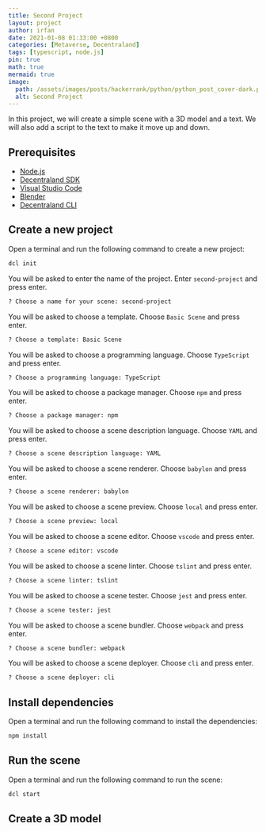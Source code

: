 ```yaml
---
title: Second Project
layout: project
author: irfan
date: 2021-01-08 01:33:00 +0800
categories: [Metaverse, Decentraland]
tags: [typescript, node.js]
pin: true
math: true
mermaid: true
image:
  path: /assets/images/posts/hackerrank/python/python_post_cover-dark.png
  alt: Second Project
---
```



In this project, we will create a simple scene with a 3D model and a text. We will also add a script to the text to make it move up and down.

## Prerequisites

- [Node.js](https://nodejs.org/en/)
- [Decentraland SDK](https://docs.decentraland.org/getting-started/installation-guide/)
- [Visual Studio Code](https://code.visualstudio.com/)
- [Blender](https://www.blender.org/)
- [Decentraland CLI](https://docs.decentraland.org/getting-started/installation-guide/)

## Create a new project

Open a terminal and run the following command to create a new project:

```bash
dcl init
```

You will be asked to enter the name of the project. Enter `second-project` and press enter.

```bash
? Choose a name for your scene: second-project
```

You will be asked to choose a template. Choose `Basic Scene` and press enter.

```bash
? Choose a template: Basic Scene
```

You will be asked to choose a programming language. Choose `TypeScript` and press enter.

```bash
? Choose a programming language: TypeScript
```

You will be asked to choose a package manager. Choose `npm` and press enter.

```bash
? Choose a package manager: npm
```

You will be asked to choose a scene description language. Choose `YAML` and press enter.

```bash
? Choose a scene description language: YAML
```

You will be asked to choose a scene renderer. Choose `babylon` and press enter.

```bash
? Choose a scene renderer: babylon
```

You will be asked to choose a scene preview. Choose `local` and press enter.

```bash
? Choose a scene preview: local
```

You will be asked to choose a scene editor. Choose `vscode` and press enter.

```bash
? Choose a scene editor: vscode
```

You will be asked to choose a scene linter. Choose `tslint` and press enter.

```bash
? Choose a scene linter: tslint
```

You will be asked to choose a scene tester. Choose `jest` and press enter.

```bash
? Choose a scene tester: jest
```

You will be asked to choose a scene bundler. Choose `webpack` and press enter.

```bash
? Choose a scene bundler: webpack
```

You will be asked to choose a scene deployer. Choose `cli` and press enter.

```bash
? Choose a scene deployer: cli
```

## Install dependencies

Open a terminal and run the following command to install the dependencies:

```bash
npm install
```

## Run the scene

Open a terminal and run the following command to run the scene:

```bash
dcl start
```

## Create a 3D model












